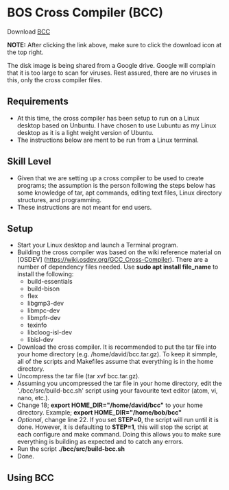 # BOS Cross Compiler (BCC)

Download [BCC](https://drive.google.com/file/d/17_uJJyXbKu9gNRwn4uxPLZb2ykV5z5Le/view?usp=sharing)

**NOTE:** 
After clicking the link above, make sure to click the download icon at the top right.

The disk image is being shared from a Google drive. Google will complain that it is too large to scan for viruses. Rest assured, there are no viruses in this, 
only the cross compiler files.

## Requirements
* At this time, the cross compiler has been setup to run on a Linux desktop based on Unbuntu. I have chosen to use Lubuntu as my Linux desktop as it is a light weight version of Ubuntu.
* The instructions below are ment to be run from a Linux terminal.

## Skill Level
* Given that we are setting up a cross compiler to be used to create programs; the assumption is the person following the steps below has some knowledge of tar, apt commands, editing text files, Linux directory structures, and programming.
* These instructions are not meant for end users.

## Setup
* Start your Linux desktop and launch a Terminal program.
* Building the cross compiler was based on the wiki reference material on [OSDEV] (https://wiki.osdev.org/GCC_Cross-Compiler). There are a number of dependency files needed. Use **sudo apt install file_name** to install the following:
  * build-essentials
  * build-bison
  * flex
  * libgmp3-dev
  * libmpc-dev
  * libmpfr-dev
  * texinfo
  * libcloog-isl-dev
  * libisl-dev
* Download the cross compiler. It is recommended to put the tar file into your home directory (e.g. /home/david/bcc.tar.gz). To keep it simmple, all of the scripts and Makefiles assume that everything is in the home directory.
* Uncompress the tar file (tar xvf bcc.tar.gz).
* Assuming you uncompressed the tar file in your home directory, edit the './bcc/src/build-bcc.sh' script using your favourite text editor (atom, vi, nano, etc.).
* Change 18; **export HOME_DIR="/home/david/bcc"** to your home directory. Example; **export HOME_DIR="/home/bob/bcc"**
* *Optional*, change line 22. If you set **STEP=0**, the script will run until it is done. However, it is defaulting to **STEP=1**, this will stop the script at each configure and make command. Doing this allows you to make sure everything is building as expected and to catch any errors. 
* Run the script **./bcc/src/build-bcc.sh**
* Done.

## Using BCC
